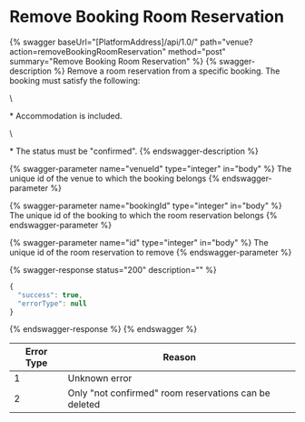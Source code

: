# Remove Booking Room Reservation

{% swagger baseUrl="[PlatformAddress]/api/1.0/" path="venue?action=removeBookingRoomReservation" method="post" summary="Remove Booking Room Reservation" %}
{% swagger-description %}
Remove a room reservation from a specific booking. The booking must satisfy the following:

\


\* Accommodation is included.

\


\* The status must be "confirmed".
{% endswagger-description %}

{% swagger-parameter name="venueId" type="integer" in="body" %}
The unique id of the venue to which the booking belongs
{% endswagger-parameter %}

{% swagger-parameter name="bookingId" type="integer" in="body" %}
The unique id of the booking to which the room reservation belongs
{% endswagger-parameter %}

{% swagger-parameter name="id" type="integer" in="body" %}
The unique id of the room reservation to remove
{% endswagger-parameter %}

{% swagger-response status="200" description="" %}
```javascript
{
  "success": true,
  "errorType": null
}
```
{% endswagger-response %}
{% endswagger %}

| Error Type | Reason                                                |
| ---------- | ----------------------------------------------------- |
| 1          | Unknown error                                         |
| 2          | Only "not confirmed" room reservations can be deleted |

